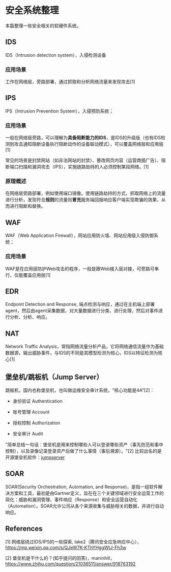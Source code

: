 # 安全系统整理

本篇整理一些安全相关的软硬件系统。

## IDS

IDS（Intrusion detection system），入侵检测设备

### 应用场景

工作在网络层，旁路部署，通过抓取和分析网络流量来发现攻击[1]



## IPS

IPS（Intrusion Prevention System），入侵预防系统；

### 应用场景

一般在网络层旁路，可以理解为**具备阻断能力的IDS**，是IDS的升级版（也有IDS检测到攻击通知阻断设备执行阻断动作的设备联动模式），可以覆盖网络层和应用层[1]

常见的场景是封禁网站（如非法网站的封禁）、篡改网页内容（运营商插广告）、阻断端口扫描和漏洞攻击（IPS），实施链路劫持的人必须控制某段网络。[1]

### 原理概述

在网络层旁路部署，例如使用端口镜像。使用链路劫持的方式，抓取网络上的流量进行分析，发现符合**规则**的流量则**冒充**服务端回报响应客户端实现欺骗的效果，从而进行阻断和替换。




## WAF

WAF（Web Application Firewall），网站应用防火墙、网站应用级入侵防御系统；

### 应用场景

WAF是在应用层防护Web攻击的程序，一般是跟Web接入层对接，可旁路可串行，仅能覆盖应用层[1]



## EDR 

Endpoint Detection and Response, 端点检测与响应，通过在主机端上部署agent，然后由agent采集数据，对大量数据进行分类、进行处理，然后对事件进行分析、分析、响应。



## NAT

Network Traffic Analysis，常指网络流量分析产品，它将网络通信流量作为基础数据源，输出威胁事件，与IDS的不同是其模型检测为核心，IDS以特征检测为核心[1]



## 堡垒机/跳板机（Jump Server）

跳板机，国内也称堡垒机，也叫做运维安全审计系统，“核心功能是4A”[2]：

-   身份验证 Authentication

-   账号管理 Account

-   授权控制 Authorization

-   安全审计 Audit

"简单总结一句话：堡垒机是用来控制哪些人可以登录哪些资产（事先防范和事中控制），以及录像记录登录资产后做了什么事情（事后溯源）。"[2] 比较出名的是开源堡垒机软件：[jumpserver](https://github.com/jumpserver/jumpserver)



## SOAR

SOAR(Security Orchestration, Automation, and Response)，是指一组软件解决方案和工具，最初是由Gartner定义，旨在在三个关键领域进行安全运营工作的简化：威胁和漏洞管理、事件响应（Response）和安全运营自动化（Automation）。SOAR允许公司从各个来源收集与威胁相关的数据，并进行自动响应。





## References

[1] 网络层绕过IDS/IPS的一些探索, lake2（腾讯安全应急响应中心），https://mp.weixin.qq.com/s/QJeW7K-KThYHggWtJ-Fh3w

\[2] 堡垒机是干什么的？(知乎提问的回答)，maninhill，https://www.zhihu.com/question/21036511/answer/918763192

